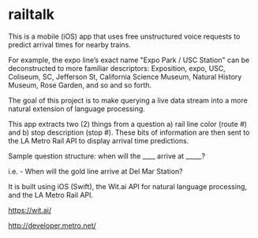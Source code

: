 # railtalk
This is a mobile (iOS) app that uses free unstructured voice requests to predict arrival times for nearby trains. 

For example, the expo line’s exact name "Expo Park / USC Station" can be deconstructed to more familiar descriptors: 
Exposition, expo, USC, Coliseum, SC, Jefferson St, California Science Museum, Natural History Museum, Rose Garden, and so and so forth. 

The goal of this project is to make querying a live data stream into a more natural extension of language processing.

This app extracts two (2) things from a question a) rail line color (route #) and b) stop description (stop #). These bits of information are then sent to the LA Metro Rail API to display arrival time predictions.

Sample question structure: when will the ____ arrive at _____?

i.e. - When will the gold line arrive at Del Mar Station?

It is built using iOS (Swift), the Wit.ai API for natural language processing, and the LA Metro Rail API.

https://wit.ai/

http://developer.metro.net/

